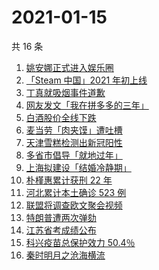 # 2021-01-15

共 16 条

<!-- BEGIN -->
<!-- 最后更新时间 Fri Jan 15 2021 11:46:46 GMT+0800 (CST) -->
1. [姚安娜正式进入娱乐圈](https://www.zhihu.com/search?q=姚安娜)
1. [「Steam 中国」2021 年初上线](https://www.zhihu.com/search?q=steam中国)
1. [丁真就吸烟事件道歉](https://www.zhihu.com/search?q=丁真抽烟)
1. [网友发文「我在拼多多的三年」](https://www.zhihu.com/search?q=我在拼多多的三年)
1. [白酒股价全线下跌](https://www.zhihu.com/search?q=白酒股大跌)
1. [麦当劳「肉夹馍」遭吐槽](https://www.zhihu.com/search?q=麦当劳肉夹馍)
1. [天津雪糕检测出新冠阳性](https://www.zhihu.com/search?q=天津雪糕)
1. [多省市倡导「就地过年」](https://www.zhihu.com/search?q=就地过年)
1. [上海拟建设「结婚冷静期」](https://www.zhihu.com/search?q=结婚冷静期)
1. [朴槿惠累计获刑 22 年](https://www.zhihu.com/search?q=朴槿惠)
1. [河北累计本土确诊 523 例](https://www.zhihu.com/search?q=河北确诊)
1. [联盟将调查欧文聚会视频](https://www.zhihu.com/search?q=欧文)
1. [特朗普遭两次弹劾](https://www.zhihu.com/search?q=特朗普弹劾)
1. [江苏省考成绩公布](https://www.zhihu.com/search?q=江苏省考)
1. [科兴疫苗总保护效力 50.4％](https://www.zhihu.com/search?q=科兴疫苗)
1. [秦时明月之沧海横流](https://www.zhihu.com/search?q=秦时明月之沧海横流)
<!-- END -->
